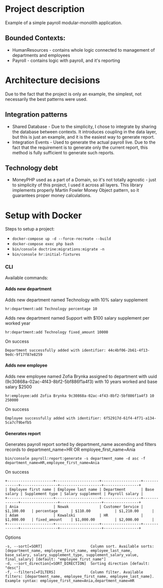 # Project description

Example of a simple payroll modular-monolith application.

## Bounded Contexts:

- HumanResources - contains whole logic connected to management of departments and employees
- Payroll - contains logic with payroll, and it's reporting

# Architecture decisions

Due to the fact that the project is only an example, the simplest, not necessarily the best patterns were used.

## Integration patterns

- Shared Database - Due to the simplicity, I chose to integrate by sharing the database between contexts. It introduces coupling in the data layer, but this is just an example, and it is the easiest way to generate report.
- Integration Events - Used to generate the actual payroll live. Due to the fact that the requirement is to generate only the current report, this method is fully sufficient to generate such reports.

## Technology debt

- MoneyPHP used as a part of a Domain, so it's not totally agnostic - just to simplicity of this project, I used it across all layers. This library implements properly Martin Fowler Money Object pattern, so it guarantees proper money calculations.

# Setup with Docker
Steps to setup a project:

- `docker-compose up -d --force-recreate --build`
- `docker-compose exec php bash`
- `bin/console doctrine:migrations:migrate -n`
- `bin/console hr:initial-fixtures`

### CLI

Available commands:

#### Adds new department
    
Adds new department named Technology with 10% salary supplement
    
    hr:department:add Technology percentage 10

Adds new department named Support with $100 salary supplement per worked year

    hr:department:add Technology fixed_amount 10000

On success

    Department successfully added with identifier: 44c4bf06-2b61-4f13-9edc-9f17f87e8259

#### Adds new employee

Adds new employee named Zofia Brynka assigned to department with uuid (9c30868a-02ac-4f43-8bf2-5bf886f1a4f3) with 10 years worked and base salary $2500

    hr:employee:add Zofia Brynka 9c30868a-02ac-4f43-8bf2-5bf886f1a4f3 10 250000

On success

    Employee successfully added with identifier: 6f52917d-61f4-4f71-a134-5ca7cf9befb5

#### Generates report 

Generates payroll report sorted by department_name ascending and filters records to department_name=HR OR employee_first_name=Ania

    bin/console payroll:report:generate -s department_name -d asc -f department_name=HR,employee_first_name=Ania

On success

    +---------------------+--------------------+------------------+-------------+-----------------+-------------------+----------------+
    | Employee first name | Employee last name | Department       | Base salary | Supplement type | Salary supplement | Payroll salary |
    +---------------------+--------------------+------------------+-------------+-----------------+-------------------+----------------+
    | Ania                | Nowak              | Customer Service | $1,100.00   | percentage      | $110.00           | $1,210.00      |
    | Adam                | Kowalski           | HR               | $1,000.00   | fixed_amount    | $1,000.00         | $2,000.00      |
    +---------------------+--------------------+------------------+-------------+-----------------+-------------------+----------------+

Options

    -s, --sort[=SORT]                      Column sort. Available sorts: [department_name, employee_first_name, employee_last_name, base_salary, salary_supplement_type, supplement_salary_value, final_salary] [default: "employee_first_name"]
    -d, --sort_direction[=SORT_DIRECTION]  Sorting direction [default: "desc"]
    -f, --filters[=FILTERS]                Column filter. Available filters: [department_name, employee_first_name, employee_last_name]. Example syntax: employee_first_name=Ania,department_name=HR

